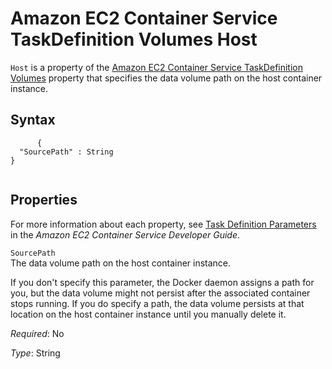Amazon EC2 Container Service TaskDefinition Volumes Host
========================================================

`Host` is a property of the [Amazon EC2 Container Service TaskDefinition Volumes](aws-properties-ecs-taskdefinition-volumes.html "Amazon EC2 Container Service TaskDefinition Volumes") property that specifies the data volume path on the host container instance.

Syntax
------

``` {.programlisting}
      {
  "SourcePath" : String
}
    
```

Properties
----------

For more information about each property, see [Task Definition Parameters](http://docs.aws.amazon.com/AmazonECS/latest/developerguide//task_definition_parameters.html) in the *Amazon EC2 Container Service Developer Guide*.

 `SourcePath`   
The data volume path on the host container instance.

If you don't specify this parameter, the Docker daemon assigns a path for you, but the data volume might not persist after the associated container stops running. If you do specify a path, the data volume persists at that location on the host container instance until you manually delete it.

*Required*: No

*Type*: String



